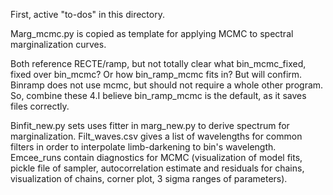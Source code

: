 First, active "to-dos" in this directory.

Marg_mcmc.py is copied as template for applying MCMC to spectral marginalization curves.

Both reference RECTE/ramp, but not totally clear what bin_mcmc_fixed, fixed over bin_mcmc? Or how bin_ramp_mcmc fits in? But will confirm. Binramp does not use mcmc, but should not require a whole other program. So, combine these 4.I believe bin_ramp_mcmc is the default, as it saves files correctly.


Binfit_new.py sets uses fitter in marg_new.py to derive spectrum for marginalization. Filt_waves.csv gives a list of wavelengths for common filters in order to interpolate limb-darkening to bin's wavelength. Emcee_runs contain diagnostics for MCMC (visualization of model fits, pickle file of sampler, autocorrelation estimate and residuals for chains, visualization of chains, corner plot, 3 sigma ranges of parameters). 
